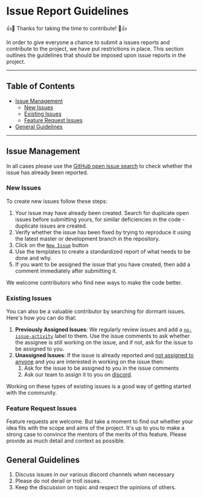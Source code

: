 # Issue Report Guidelines

:+1::tada: Thanks for taking the time to contribute! :tada::+1:

In order to give everyone a chance to submit a issues reports and contribute to the project, we have put restrictions in place. This section outlines the guidelines that should be imposed upon issue reports in the project.

___
## Table of Contents

<!-- toc -->

- [Issue Management](#issue-management)
  - [New Issues](#new-issues)
  - [Existing Issues](#existing-issues)
  - [Feature Request Issues](#feature-request-issues)
- [General Guidelines](#general-guidelines)

<!-- tocstop -->

___
## Issue Management

In all cases please use the [GitHub open issue search](https://github.com/CodeVault/CodeVault/issues) to check whether the issue has already been reported.

### New Issues
To create new issues follow these steps:

1. Your issue may have already been created. Search for duplicate open issues before submitting yours, for similar deficiencies in the code - duplicate issues are created. 
1. Verify whether the issue has been fixed by trying to reproduce it using the latest master or development branch in the repository.
1. Click on the [`New Issue`](https://github.com/CodeVault/CodeVault/issues/new/choose) button
1. Use the templates to create a standardized report of what needs to be done and why.
1. If you want to be assigned the issue that you have created, then add a comment immediately after submitting it.

We welcome contributors who find new ways to make the code better.

### Existing Issues

You can also be a valuable contributor by searching for dormant issues. Here's how you can do that:

1. **Previously Assigned Issues**: We regularly review issues and add a [`no-issue-activity`](https://github.com/CodeVault/CodeVault/issues?q=is%3Aissue+is%3Aopen+label%3Ano-issue-activity) label to them. Use the issue comments to ask whether the assignee is still working on the issue, and if not, ask for the issue to be assigned to you.
1. **Unassigned Issues**: If the issue is already reported and [not assigned to anyone](https://github.com/CodeVault/CodeVault/issues?q=is%3Aissue+is%3Aopen+no%3Aassignee) and you are interested in working on the issue then:
   1. Ask for the issue to be assigned to you in the issue comments
   2. Ask our team to assign it to you on [discord](https://CodeVault.com/discord).

Working on these types of existing issues is a good way of getting started with the community.

### Feature Request Issues

Feature requests are welcome. But take a moment to find out whether your idea fits with the scope and aims of the project. It's up to you to make a strong case to convince the mentors of the merits of this feature. Please provide as much detail and context as possible.

## General Guidelines

1. Discuss issues in our various discord channels when necessary
2. Please do not derail or troll issues. 
3. Keep the discussion on topic and respect the opinions of others.

